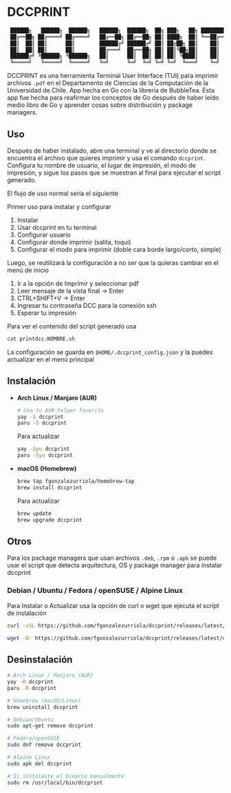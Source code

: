 # DCCPRINT

```sh
 ██████╗   ██████╗  ██████╗   ██████╗  ██████╗  ██╗ ███╗   ██╗ ████████╗
 ██╔══██╗ ██╔════╝ ██╔════╝   ██╔══██╗ ██╔══██╗ ██║ ████╗  ██║ ╚══██╔══╝
 ██║  ██║ ██║      ██║        ██████╔╝ ██████╔╝ ██║ ██╔██╗ ██║    ██║
 ██║  ██║ ██║      ██║        ██╔═══╝  ██╔══██╗ ██║ ██║╚██╗██║    ██║
 ██████╔╝ ╚██████╗ ╚██████╗   ██║      ██║  ██║ ██║ ██║ ╚████║    ██║
 ╚═════╝   ╚═════╝  ╚═════╝   ╚═╝      ╚═╝  ╚═╝ ╚═╝ ╚═╝  ╚═══╝    ╚═╝
```

DCCPRINT es una herramienta Terminal User Interface (TUI) para imprimir archivos `.pdf` en el Departamento de Ciencias de la Computación de la Universidad de Chile. App hecha en Go con la librería de BubbleTea.
Esta app fue hecha para reafirmar los conceptos de Go después de haber leído medio libro de Go y aprender cosas sobre distribución y package managers.

## Uso

Después de haber instalado, abre una terminal y ve al directorio donde se encuentra el archivo que quieres imprimir y usa el comando `dccprint`. Configura tu nombre de usuario, el lugar de impresión, el modo de impresión, y sigue los pasos que se muestran al final para ejecutar el script generado.

El flujo de uso normal sería el siguiente

Primer uso para instalar y configurar

1. Instalar
2. Usar dccprint en tu terminal
3. Configurar usuario
4. Configurar donde imprimir (salita, toqui)
5. Configurar el modo para imprimir (doble cara borde largo/corto, simple)

Luego, se reutilizará la configuración a no ser que la quieras cambiar en el menú de inicio

1. Ir a la opción de Imprimir y seleccionar pdf
2. Leer mensaje de la vista final -> Enter
3. CTRL+SHIFT+V -> Enter
4. Ingresar tu contraseña DCC para la conexión ssh
5. Esperar tu impresión

Para ver el contenido del script generado usa

```sh
cat printdcc-NOMBRE.sh
```

La configuración se guarda en `$HOME/.dccprint_config.json` y la puedes actualizar en el menú principal

## Instalación

- **Arch Linux / Manjaro (AUR)**

  ```sh
  # Usa tu AUR helper favorito
  yay -S dccprint
  paru -S dccprint
  ```

  Para actualizar

  ```sh
  yay -Syu dccprint
  paru -Syu dccprint

  ```

- **macOS (Homebrew)**

  ```sh
  brew tap fgonzalezurriola/homebrew-tap
  brew install dccprint
  ```

  Para actualizar

  ```sh
  brew update
  brew upgrade dccprint
  ```

## Otros

Para los package managers que usan archivos `.deb`, `.rpm` o `.apk` se puede usar el script que detecta arquitectura, OS y package manager para instalar dccprint

### Debian / Ubuntu / Fedora / openSUSE / Alpine Linux

Para Instalar o Actualizar usa la opción de curl o wget que ejecuta el script de instalación

```sh
curl -sSL https://github.com/fgonzalezurriola/dccprint/releases/latest/download/install.sh | bash
```

```sh
wget -O- https://github.com/fgonzalezurriola/dccprint/releases/latest/download/install.sh | bash
```

## Desinstalación

```sh
# Arch Linux / Manjaro (AUR)
yay -R dccprint
paru -R dccprint

# Homebrew (macOS/Linux)
brew uninstall dccprint

# Debian/Ubuntu
sudo apt-get remove dccprint

# Fedora/openSUSE
sudo dnf remove dccprint

# Alpine Linux
sudo apk del dccprint

# Si instalaste el binario manualmente
sudo rm /usr/local/bin/dccprint
```
